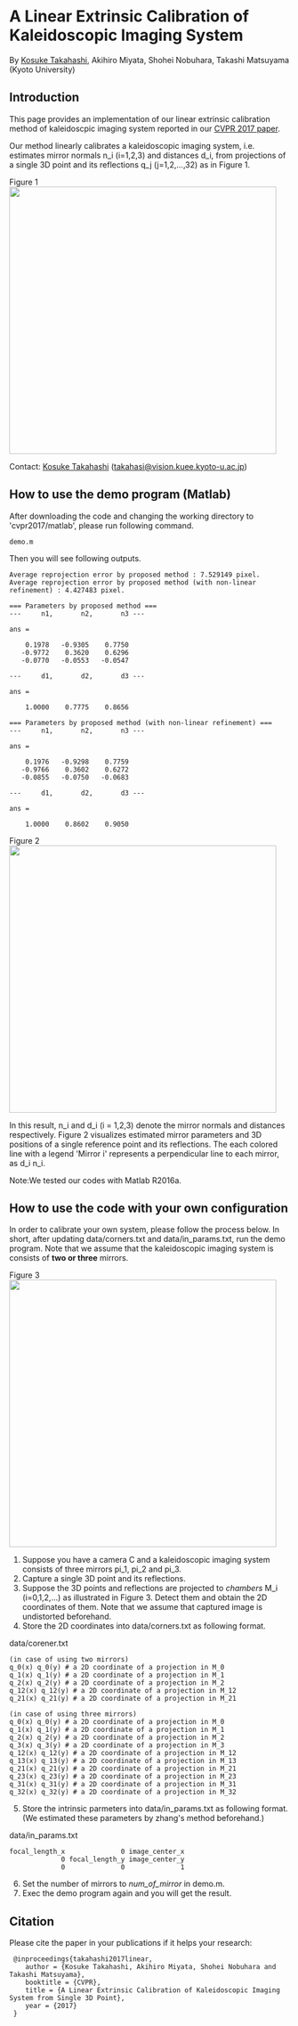 # A Linear Extrinsic Calibration of Kaleidoscopic Imaging System
By [Kosuke Takahashi](http://qtarou.github.io/index_en.html), Akihiro Miyata, Shohei Nobuhara, Takashi Matsuyama (Kyoto University)

## Introduction
This page provides an implementation of our linear extrinsic calibration method of kaleidoscpic imaging system reported in our [CVPR 2017 paper](https://arxiv.org/abs/1703.02826).

Our method linearly calibrates a kaleidoscopic imaging system, i.e. estimates mirror normals n_i (i=1,2,3) and distances d_i, from projections of a single 3D point and its reflections q_j (j=1,2,...,32) as in Figure 1. 

Figure 1<img src="https://github.com/computer-vision/cvpr2017/wiki/images/teaser.jpg" width="480px">

Contact: [Kosuke Takahashi](http://qtarou.github.io/index_en.html) (takahasi@vision.kuee.kyoto-u.ac.jp)


## How to use the demo program (Matlab)
After downloading the code and changing the working directory to 'cvpr2017/matlab', please run following command.

    demo.m

Then you will see following outputs.

    Average reprojection error by proposed method : 7.529149 pixel.
    Average reprojection error by proposed method (with non-linear refinement) : 4.427483 pixel.
    
    === Parameters by proposed method ===
    ---     n1,       n2,       n3 ---
    
    ans =
    
        0.1978   -0.9305    0.7750
       -0.9772    0.3620    0.6296
       -0.0770   -0.0553   -0.0547
    
    ---     d1,       d2,       d3 ---
    
    ans =
    
        1.0000    0.7775    0.8656
    
    === Parameters by proposed method (with non-linear refinement) ===
    ---     n1,       n2,       n3 ---
    
    ans =
    
        0.1976   -0.9298    0.7759
       -0.9766    0.3602    0.6272
       -0.0855   -0.0750   -0.0683
    
    ---     d1,       d2,       d3 ---
    
    ans =
    
        1.0000    0.8602    0.9050

Figure 2<img src="https://github.com/computer-vision/cvpr2017/wiki/images/result.jpg" width="480px">

In this result, n_i and d_i (i = 1,2,3) denote the mirror normals and distances respectively. Figure 2 visualizes estimated mirror parameters and 3D positions of a single reference point and its reflections. The each colored line with a legend 'Mirror i' represents a perpendicular line to each mirror, as d_i n_i.

Note:We tested our codes with Matlab R2016a.
 
## How to use the code with your own configuration
In order to calibrate your own system, please follow the process below. In short, after updating data/corners.txt and data/in_params.txt, run the demo program. Note that we assume that the kaleidoscopic imaging system is consists of **two or three** mirrors.

Figure 3<img src="https://github.com/computer-vision/cvpr2017/wiki/images/chamber.jpg" width="480px">

1. Suppose you have a camera C and a kaleidoscopic imaging system consists of three mirrors pi_1, pi_2 and pi_3.
2. Capture a single 3D point and its reflections.
3. Suppose the 3D points and reflections are projected to *chambers* M_i (i=0,1,2,...) as illustrated in Figure 3. Detect them and obtain the 2D coordinates of them. Note that we assume that captured image is undistorted beforehand. 
4. Store the 2D coordinates into data/corners.txt as following format.

data/corener.txt

    (in case of using two mirrors)
    q_0(x) q_0(y) # a 2D coordinate of a projection in M_0      
    q_1(x) q_1(y) # a 2D coordinate of a projection in M_1      
    q_2(x) q_2(y) # a 2D coordinate of a projection in M_2      
    q_12(x) q_12(y) # a 2D coordinate of a projection in M_12      
    q_21(x) q_21(y) # a 2D coordinate of a projection in M_21  
    
    (in case of using three mirrors)
    q_0(x) q_0(y) # a 2D coordinate of a projection in M_0      
    q_1(x) q_1(y) # a 2D coordinate of a projection in M_1      
    q_2(x) q_2(y) # a 2D coordinate of a projection in M_2      
    q_3(x) q_3(y) # a 2D coordinate of a projection in M_3      
    q_12(x) q_12(y) # a 2D coordinate of a projection in M_12      
    q_13(x) q_13(y) # a 2D coordinate of a projection in M_13      
    q_21(x) q_21(y) # a 2D coordinate of a projection in M_21      
    q_23(x) q_23(y) # a 2D coordinate of a projection in M_23      
    q_31(x) q_31(y) # a 2D coordinate of a projection in M_31      
    q_32(x) q_32(y) # a 2D coordinate of a projection in M_32      
 

5. Store the intrinsic parmeters into data/in_params.txt as following format. (We estimated these parameters by zhang's method beforehand.)

data/in_params.txt

    focal_length_x              0 image_center_x
                 0 focal_length_y image_center_y
                 0              0              1


6. Set the number of mirrors to *num_of_mirror* in demo.m.
7. Exec the demo program again and you will get the result.

## Citation
Please cite the paper in your publications if it helps your research:

     @inproceedings{takahashi2017linear,
        author = {Kosuke Takahashi, Akihiro Miyata, Shohei Nobuhara and Takashi Matsuyama},
        booktitle = {CVPR},
        title = {A Linear Extrinsic Calibration of Kaleidoscopic Imaging System from Single 3D Point},
        year = {2017}
     }
